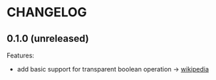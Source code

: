 # CHANGELOG

## 0.1.0 (unreleased)

Features:

  - add basic support for transparent boolean operation -> [wikipedia](https://en.wikipedia.org/wiki/Boolean_algebra)
